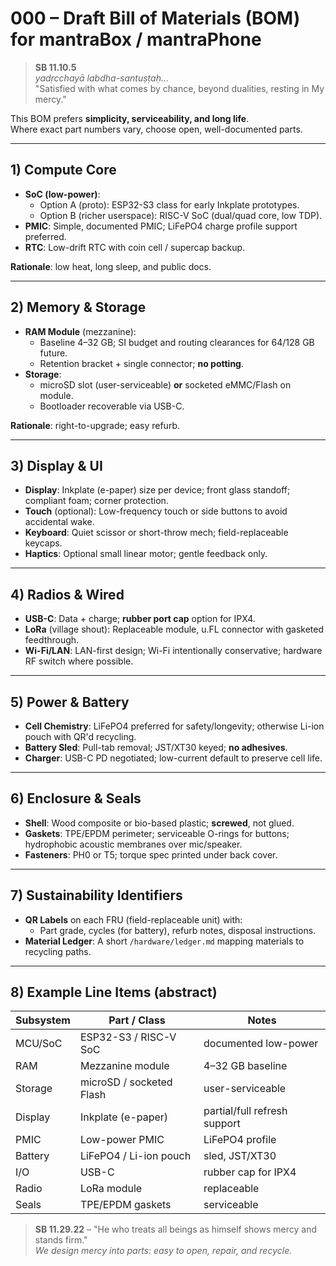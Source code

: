 # 000 – Draft Bill of Materials (BOM) for mantraBox / mantraPhone

> **SB 11.10.5**  
> *yadṛcchayā labdha-santuṣṭaḥ…*  
> "Satisfied with what comes by chance, beyond dualities, resting in My mercy."

This BOM prefers **simplicity, serviceability, and long life**.  
Where exact part numbers vary, choose open, well-documented parts.

---

## 1) Compute Core

- **SoC (low-power)**:  
  - Option A (proto): ESP32-S3 class for early Inkplate prototypes.  
  - Option B (richer userspace): RISC-V SoC (dual/quad core, low TDP).  
- **PMIC**: Simple, documented PMIC; LiFePO4 charge profile support preferred.  
- **RTC**: Low-drift RTC with coin cell / supercap backup.

**Rationale**: low heat, long sleep, and public docs.

---

## 2) Memory & Storage

- **RAM Module** (mezzanine):  
  - Baseline 4–32 GB; SI budget and routing clearances for 64/128 GB future.  
  - Retention bracket + single connector; **no potting**.
- **Storage**:  
  - microSD slot (user-serviceable) **or** socketed eMMC/Flash on module.  
  - Bootloader recoverable via USB-C.

**Rationale**: right-to-upgrade; easy refurb.

---

## 3) Display & UI

- **Display**: Inkplate (e-paper) size per device; front glass standoff; compliant foam; corner protection.  
- **Touch** (optional): Low-frequency touch or side buttons to avoid accidental wake.  
- **Keyboard**: Quiet scissor or short-throw mech; field-replaceable keycaps.  
- **Haptics**: Optional small linear motor; gentle feedback only.

---

## 4) Radios & Wired

- **USB-C**: Data + charge; **rubber port cap** option for IPX4.  
- **LoRa** (village shout): Replaceable module, u.FL connector with gasketed feedthrough.  
- **Wi-Fi/LAN**: LAN-first design; Wi-Fi intentionally conservative; hardware RF switch where possible.

---

## 5) Power & Battery

- **Cell Chemistry**: LiFePO4 preferred for safety/longevity; otherwise Li-ion pouch with QR'd recycling.  
- **Battery Sled**: Pull-tab removal; JST/XT30 keyed; **no adhesives**.  
- **Charger**: USB-C PD negotiated; low-current default to preserve cell life.

---

## 6) Enclosure & Seals

- **Shell**: Wood composite or bio-based plastic; **screwed**, not glued.  
- **Gaskets**: TPE/EPDM perimeter; serviceable O-rings for buttons; hydrophobic acoustic membranes over mic/speaker.  
- **Fasteners**: PH0 or T5; torque spec printed under back cover.

---

## 7) Sustainability Identifiers

- **QR Labels** on each FRU (field-replaceable unit) with:  
  - Part grade, cycles (for battery), refurb notes, disposal instructions.  
- **Material Ledger**: A short `/hardware/ledger.md` mapping materials to recycling paths.

---

## 8) Example Line Items (abstract)

| Subsystem | Part / Class | Notes |
|---|---|---|
| MCU/SoC | ESP32-S3 / RISC-V SoC | documented low-power |
| RAM | Mezzanine module | 4–32 GB baseline |
| Storage | microSD / socketed Flash | user-serviceable |
| Display | Inkplate (e-paper) | partial/full refresh support |
| PMIC | Low-power PMIC | LiFePO4 profile |
| Battery | LiFePO4 / Li-ion pouch | sled, JST/XT30 |
| I/O | USB-C | rubber cap for IPX4 |
| Radio | LoRa module | replaceable |
| Seals | TPE/EPDM gaskets | serviceable |

> **SB 11.29.22** – "He who treats all beings as himself shows mercy and stands firm."  
> _We design mercy into parts: easy to open, repair, and recycle._